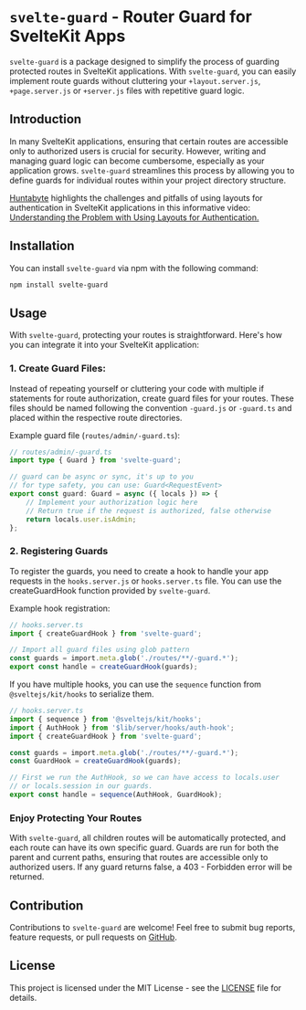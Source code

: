 # `svelte-guard` - Router Guard for SvelteKit Apps

`svelte-guard` is a package designed to simplify the process of guarding protected routes in SvelteKit applications. With `svelte-guard`, you can easily implement route guards without cluttering your `+layout.server.js`, `+page.server.js` or `+server.js` files with repetitive guard logic.

## Introduction

In many SvelteKit applications, ensuring that certain routes are accessible only to authorized users is crucial for security. However, writing and managing guard logic can become cumbersome, especially as your application grows. `svelte-guard` streamlines this process by allowing you to define guards for individual routes within your project directory structure.

[Huntabyte](https://www.youtube.com/@Huntabyte) highlights the challenges and pitfalls of using layouts for authentication in SvelteKit applications in this informative video: [Understanding the Problem with Using Layouts for Authentication.](https://www.youtube.com/watch?v=UbhhJWV3bmI)

## Installation

You can install `svelte-guard` via npm with the following command:

```bash
npm install svelte-guard
```

## Usage

With `svelte-guard`, protecting your routes is straightforward. Here's how you can integrate it into your SvelteKit application:

### 1. Create Guard Files:

Instead of repeating yourself or cluttering your code with multiple if statements for route authorization, create guard files for your routes. These files should be named following the convention `-guard.js` or `-guard.ts` and placed within the respective route directories.

Example guard file (`routes/admin/-guard.ts`):

```typescript
// routes/admin/-guard.ts
import type { Guard } from 'svelte-guard';

// guard can be async or sync, it's up to you
// for type safety, you can use: Guard<RequestEvent>
export const guard: Guard = async ({ locals }) => {
	// Implement your authorization logic here
	// Return true if the request is authorized, false otherwise
	return locals.user.isAdmin;
};
```

### 2. Registering Guards

To register the guards, you need to create a hook to handle your app requests in the `hooks.server.js` or `hooks.server.ts` file. You can use the createGuardHook function provided by `svelte-guard`.

Example hook registration:

```typescript
// hooks.server.ts
import { createGuardHook } from 'svelte-guard';

// Import all guard files using glob pattern
const guards = import.meta.glob('./routes/**/-guard.*');
export const handle = createGuardHook(guards);
```

If you have multiple hooks, you can use the `sequence` function from `@sveltejs/kit/hooks` to serialize them.

```typescript
// hooks.server.ts
import { sequence } from '@sveltejs/kit/hooks';
import { AuthHook } from '$lib/server/hooks/auth-hook';
import { createGuardHook } from 'svelte-guard';

const guards = import.meta.glob('./routes/**/-guard.*');
const GuardHook = createGuardHook(guards);

// First we run the AuthHook, so we can have access to locals.user
// or locals.session in our guards.
export const handle = sequence(AuthHook, GuardHook);
```

### Enjoy Protecting Your Routes

With `svelte-guard`, all children routes will be automatically protected, and each route can have its own specific guard. Guards are run for both the parent and current paths, ensuring that routes are accessible only to authorized users. If any guard returns false, a 403 - Forbidden error will be returned.

## Contribution

Contributions to `svelte-guard` are welcome! Feel free to submit bug reports, feature requests, or pull requests on [GitHub](https://github.com/mehdikhody/svelte-guard).

## License

This project is licensed under the MIT License - see the [LICENSE](https://github.com/mehdikhody/svelte-guard/blob/master/LICENSE) file for details.
